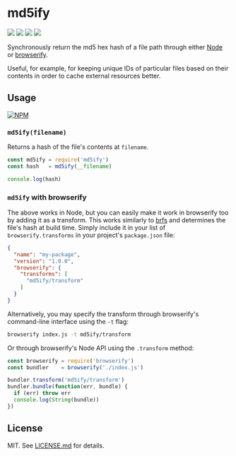 # md5ify
![](http://img.shields.io/badge/stability-stable-orange.svg?style=flat)
![](http://img.shields.io/npm/v/md5ify.svg?style=flat)
![](http://img.shields.io/npm/dm/md5ify.svg?style=flat)
![](http://img.shields.io/npm/l/md5ify.svg?style=flat)

Synchronously return the md5 hex hash of a file path through
either [Node](http://github.com/nodejs/node) or
[browserify](http://browserify.org).

Useful, for example, for keeping unique IDs of particular
files based on their contents in order to cache external
resources better.

## Usage

[![NPM](https://nodei.co/npm/md5ify.png)](https://nodei.co/npm/md5ify/)

### `md5ify(filename)`

Returns a hash of the file's contents at `filename`.

``` javascript
const md5ify = require('md5ify')
const hash   = md5ify(__filename)

console.log(hash)
```

### `md5ify` with browserify

The above works in Node, but you can easily make it work
in browserify too by adding it as a transform. This works
similarly to [brfs](http://github.com/substack/brfs) and
determines the file's hash at build time. Simply include
it in your list of `browserify.transforms` in your project's
`package.json` file:

``` json
{
  "name": "my-package",
  "version": "1.0.0",
  "browserify": {
    "transforms": [
      "md5ify/transform"
    ]
  }
}
```

Alternatively, you may specify the transform through
browserify's command-line interface using the `-t` flag:

``` bash
browserify index.js -t md5ify/transform
```

Or through browserify's Node API using the `.transform`
method:

``` javascript
const browserify = require('browserify')
const bundler    = browserify('./index.js')

bundler.transform('md5ify/transform')
bundler.bundle(function(err, bundle) {
  if (err) throw err
  console.log(String(bundle))
})
```

## License

MIT. See [LICENSE.md](http://github.com/hughsk/md5ify/blob/master/LICENSE.md) for details.
